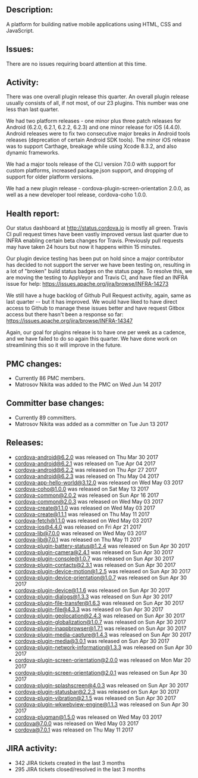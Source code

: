 ## Description: 

 A platform for building native mobile applications using HTML, CSS and JavaScript.
   
## Issues: 
 
 There are no issues requiring board attention at this time.
   
## Activity: 
 There was one overall plugin release this quarter. An overall plugin release usually consists of all, if not most, of our 23 plugins. This number was one less than last quarter.

We had two platform releases - one minor plus three patch releases for Android (6.2.0, 6.2.1, 6.2.2, 6.2.3) and one minor release for iOS (4.4.0). Android releases were to fix two consecutive major breaks in Android tools releases (deprecation of certain Android SDK tools). The minor iOS release was to support Carthage, breakage while using Xcode 8.3.2, and also dynamic frameworks.

We had a major tools release of the CLI version 7.0.0 with support for custom platforms, increased package.json support, and dropping of support for older platform versions.

We had a new plugin release - cordova-plugin-screen-orientation 2.0.0, as well as a new developer tool release, cordova-coho 1.0.0. 

## Health report: 

Our status dashboard at http://status.cordova.io is mostly all green. Travis CI pull request times have been vastly improved versus last quarter due to INFRA enabling certain beta changes for Travis. Previously pull requests may have taken 24 hours but now it happens within 15 minutes. 

Our plugin device testing has been put on hold since a major contributor has decided to not support the server we have been testing on, resulting in a lot of "broken" build status badges on the status page. To resolve this,  we are moving the testing to AppVeyor and Travis CI, and have filed an INFRA issue for help: https://issues.apache.org/jira/browse/INFRA-14273

We still have a huge backlog of Github Pull Request activity, again, same as last quarter -- but it has improved. We would have liked to have direct access to Github to manage these issues better and have request Gitbox access but there hasn't been a response so far: https://issues.apache.org/jira/browse/INFRA-14347 

Again, our goal for plugins release is to have one per week as a cadence, and we have failed to do so again this quarter. We have done work on streamlining this so it will improve in the future.

  
## PMC changes: 
   
 - Currently 86 PMC members. 
 - Matrosov Nikita was added to the PMC on Wed Jun 14 2017 
   
## Committer base changes: 
   
 - Currently 89 committers. 
 - Matrosov Nikita was added as a committer on Tue Jun 13 2017 
   
## Releases: 
   
 - cordova-android@6.2.0 was released on Thu Mar 30 2017 
 - cordova-android@6.2.1 was released on Tue Apr 04 2017 
 - cordova-android@6.2.2 was released on Thu Apr 27 2017 
 - cordova-android@6.2.3 was released on Thu May 04 2017 
 - cordova-app-hello-world@3.12.0 was released on Wed May 03 2017 
 - cordova-coho@1.0.0 was released on Sat May 13 2017 
 - cordova-common@2.0.2 was released on Sun Apr 16 2017 
 - cordova-common@2.0.3 was released on Wed May 03 2017 
 - cordova-create@1.1.0 was released on Wed May 03 2017 
 - cordova-create@1.1.1 was released on Thu May 11 2017 
 - cordova-fetch@1.1.0 was released on Wed May 03 2017 
 - cordova-ios@4.4.0 was released on Fri Apr 21 2017 
 - cordova-lib@7.0.0 was released on Wed May 03 2017 
 - cordova-lib@7.0.1 was released on Thu May 11 2017 
 - cordova-plugin-battery-status@1.2.4 was released on Sun Apr 30 2017 
 - cordova-plugin-camera@2.4.1 was released on Sun Apr 30 2017 
 - cordova-plugin-console@1.0.7 was released on Sun Apr 30 2017 
 - cordova-plugin-contacts@2.3.1 was released on Sun Apr 30 2017 
 - cordova-plugin-device-motion@1.2.5 was released on Sun Apr 30 2017 
 - cordova-plugin-device-orientation@1.0.7 was released on Sun Apr 30 2017 
 - cordova-plugin-device@1.1.6 was released on Sun Apr 30 2017 
 - cordova-plugin-dialogs@1.3.3 was released on Sun Apr 30 2017 
 - cordova-plugin-file-transfer@1.6.3 was released on Sun Apr 30 2017 
 - cordova-plugin-file@4.3.3 was released on Sun Apr 30 2017 
 - cordova-plugin-geolocation@2.4.3 was released on Sun Apr 30 2017 
 - cordova-plugin-globalization@1.0.7 was released on Sun Apr 30 2017 
 - cordova-plugin-inappbrowser@1.7.1 was released on Sun Apr 30 2017 
 - cordova-plugin-media-capture@1.4.3 was released on Sun Apr 30 2017 
 - cordova-plugin-media@3.0.1 was released on Sun Apr 30 2017 
 - cordova-plugin-network-information@1.3.3 was released on Sun Apr 30 2017 
 - cordova-plugin-screen-orientation@2.0.0 was released on Mon Mar 20 2017 
 - cordova-plugin-screen-orientation@2.0.1 was released on Sun Apr 30 2017 
 - cordova-plugin-splashscreen@4.0.3 was released on Sun Apr 30 2017 
 - cordova-plugin-statusbar@2.2.3 was released on Sun Apr 30 2017 
 - cordova-plugin-vibration@2.1.5 was released on Sun Apr 30 2017 
 - cordova-plugin-wkwebview-engine@1.1.3 was released on Sun Apr 30 2017 
 - cordova-plugman@1.5.0 was released on Wed May 03 2017 
 - cordova@7.0.0 was released on Wed May 03 2017 
 - cordova@7.0.1 was released on Thu May 11 2017 
   
## JIRA activity: 
   
 - 342 JIRA tickets created in the last 3 months 
 - 295 JIRA tickets closed/resolved in the last 3 months 
   
